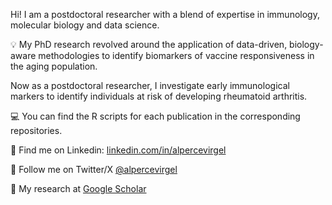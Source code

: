 Hi! I am a postdoctoral researcher with a blend of expertise in immunology, molecular biology and data science. 

  :bulb:	My PhD research revolved around the application of data-driven, biology-aware methodologies to identify biomarkers of vaccine responsiveness in the aging population. 
  
  Now as a postdoctoral researcher, I investigate early immunological markers to identify individuals at risk of developing rheumatoid arthritis.

  :computer:	You can find the R scripts for each publication in the corresponding repositories. 
  
  :busts_in_silhouette:  Find me on Linkedin: [linkedin.com/in/alpercevirgel](https://www.linkedin.com/in/alpercevirgel/)

  :t-rex:	Follow me on Twitter/X [@alpercevirgel](https://twitter.com/alpercevirgel)
  
  :microscope: My research at [Google Scholar](https://scholar.google.com/citations?user=IuIH1soAAAAJ&hl=en&oi=ao)    

<!--
**alpercevirgel/alpercevirgel** is a ✨ _special_ ✨ repository because its `README.md` (this file) appears on your GitHub profile.

 :rocket:  You can see my personal website at ...in progress...

-->
